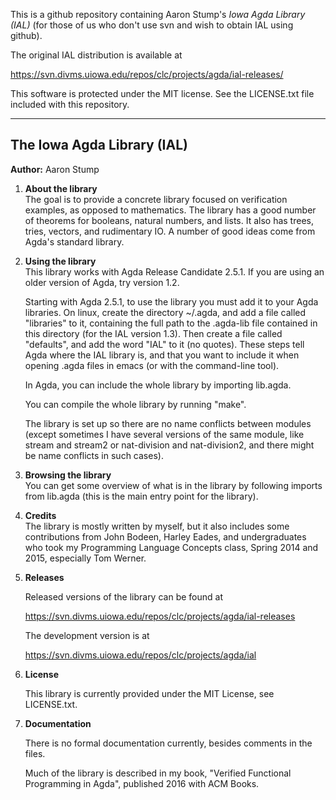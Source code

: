 This is a github repository containing Aaron Stump's *Iowa Agda Library (IAL)* 
(for those of us who don't use svn and wish to obtain IAL using github).

The original IAL distribution is available at

https://svn.divms.uiowa.edu/repos/clc/projects/agda/ial-releases/

This software is protected under the MIT license. 
See the LICENSE.txt file included with this repository.

--------------------------------------

## The Iowa Agda Library (IAL)

**Author:** Aaron Stump

1. **About the library**  
   The goal is to provide a concrete library focused on verification
   examples, as opposed to mathematics.  The library has a good number
   of theorems for booleans, natural numbers, and lists.  It also has
   trees, tries, vectors, and rudimentary IO.  A number of good ideas
   come from Agda's standard library.

2. **Using the library**  
   This library works with Agda Release Candidate 2.5.1.  If you are
   using an older version of Agda, try version 1.2.

   Starting with Agda 2.5.1, to use the library you must add it to your
   Agda libraries.  On linux, create the directory ~/.agda, and add a file
   called "libraries" to it, containing the full path to the .agda-lib file
   contained in this directory (for the IAL version 1.3).  Then create
   a file called "defaults", and add the word "IAL" to it (no quotes).
   These steps tell Agda where the IAL library is, and that you want to
   include it when opening .agda files in emacs (or with the command-line
   tool).

   In Agda, you can include the whole library by importing lib.agda.  

   You can compile the whole library by running "make".

   The library is set up so there are no name conflicts between modules
   (except sometimes I have several versions of the same module, like
   stream and stream2 or nat-division and nat-division2, and there might
   be name conflicts in such cases).

3. **Browsing the library**  
   You can get some overview of what is in the library by following
   imports from lib.agda (this is the main entry point for the library).

4. **Credits**  
   The library is mostly written by myself, but it also includes some
   contributions from John Bodeen, Harley Eades, and undergraduates who
   took my Programming Language Concepts class, Spring 2014 and 2015,
   especially Tom Werner.

5. **Releases**

   Released versions of the library can be found at

   https://svn.divms.uiowa.edu/repos/clc/projects/agda/ial-releases

   The development version is at

   https://svn.divms.uiowa.edu/repos/clc/projects/agda/ial

6. **License**

   This library is currently provided under the MIT License, see LICENSE.txt.

7. **Documentation**

   There is no formal documentation currently, besides comments in the files.

   Much of the library is described in my book, "Verified Functional
   Programming in Agda", published 2016 with ACM Books.


